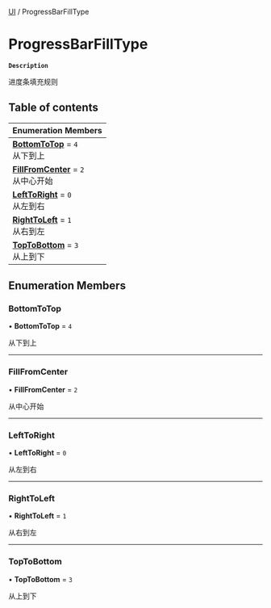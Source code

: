 [UI](../modules/UI.UI.md) / ProgressBarFillType

# ProgressBarFillType <Badge type="tip" text="Enumeration" />

**`Description`**

进度条填充规则

## Table of contents

| Enumeration Members |
| :-----|
| **[BottomToTop](UI.UI.ProgressBarFillType.md#bottomtotop)** = ``4`` <br> 从下到上|
| **[FillFromCenter](UI.UI.ProgressBarFillType.md#fillfromcenter)** = ``2`` <br> 从中心开始|
| **[LeftToRight](UI.UI.ProgressBarFillType.md#lefttoright)** = ``0`` <br> 从左到右|
| **[RightToLeft](UI.UI.ProgressBarFillType.md#righttoleft)** = ``1`` <br> 从右到左|
| **[TopToBottom](UI.UI.ProgressBarFillType.md#toptobottom)** = ``3`` <br> 从上到下|

## Enumeration Members

### BottomToTop

• **BottomToTop** = ``4``

从下到上

___

### FillFromCenter

• **FillFromCenter** = ``2``

从中心开始

___

### LeftToRight

• **LeftToRight** = ``0``

从左到右

___

### RightToLeft

• **RightToLeft** = ``1``

从右到左

___

### TopToBottom

• **TopToBottom** = ``3``

从上到下
